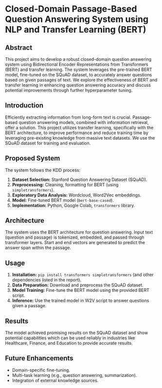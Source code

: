 # Closed-Domain Passage-Based Question Answering System using NLP and Transfer Learning (BERT)

## Abstract

This project aims to develop a robust closed-domain question answering system using Bidirectional Encoder Representations from Transformers (BERT) and transfer learning. The system leverages the pre-trained BERT model, fine-tuned on the SQuAD dataset, to accurately answer questions based on given passages of text.  We explore the effectiveness of BERT and transfer learning in enhancing question answering accuracy and discuss potential improvements through further hyperparameter tuning.

## Introduction

Efficiently extracting information from long-form text is crucial. Passage-based question answering models, combined with information retrieval, offer a solution.  This project utilizes transfer learning, specifically with the BERT architecture, to improve performance and reduce training time by leveraging pre-existing knowledge from massive text datasets. We use the SQuAD dataset for training and evaluation.

## Proposed System

The system follows the KDD process:

1. **Dataset Selection:** Stanford Question Answering Dataset (SQuAD).
2. **Preprocessing:** Cleaning, formatting for BERT (using `simpletransformers`).
3. **Exploratory Data Analysis:** Wordcloud, Word2Vec embeddings.
4. **Model:** Fine-tuned BERT model (`bert-base-cased`).
5. **Implementation:** Python, Google Colab, `transformers` library.

## Architecture

The system uses the BERT architecture for question answering. Input text (question and passage) is tokenized, embedded, and passed through transformer layers. Start and end vectors are generated to predict the answer span within the passage.

## Usage

1. **Installation:** `pip install transformers simpletransformers` (and other dependencies listed in the report).
2. **Data Preparation:**  Download and preprocess the SQuAD dataset.
3. **Model Training:** Fine-tune the BERT model using the provided BERT script.
4. **Inference:**  Use the trained model in W2V script to answer questions given a passage.


## Results

The model achieved promising results on the SQuAD dataset and show potential capabilities which can be used reliably in industries like Healthcare, Finance, and Education to provide accurate results.

## Future Enhancements

* Domain-specific fine-tuning.
* Multi-task learning (e.g., question answering, summarization).
* Integration of external knowledge sources.
